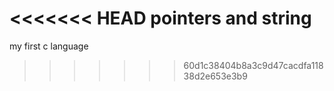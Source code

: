 <<<<<<< HEAD
pointers and string
=======
my first c language
>>>>>>> 60d1c38404b8a3c9d47cacdfa11838d2e653e3b9
